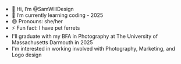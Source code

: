 - 👋 Hi, I’m @SamWillDesign
- 🌱 I’m currently learning coding - 2025
- 😄 Pronouns: she/her
- ⚡ Fun fact: I have pet ferrets
- I'll graduate with my BFA in Photography at The University of Massachusetts Darmouth in 2025
- I'm interested in working involved with Photography, Marketing, and Logo design

<!---
SamWillDesign/SamWillDesign is a ✨ special ✨ repository because its `README.md` (this file) appears on your GitHub profile.
You can click the Preview link to take a look at your changes.
--->
